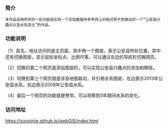 ### 简介
    本作品采用所学的一些功能结合另一个实验数据并参考网上的格式例子而做出的一个“公安县兴趣点以及水系变化”的作品。
### 功能说明
（1）首先，地址访问的是主页面，其中用一个图层，表示公安县所处位置，其中还有切换图层，显示鼠标坐标点、比例尺等。可以通过左边的导航栏切换网页。

（2）切换的第二个网页是添加图层的，可以实现公安县兴趣点的添加和移除。

（3）切换到第三个网页就是涉及地图联动，并引用水系图层，左边表示2013年公安县水系，右边表示2008年公安县水系。

（4）最后一个网页的功能就是卷帘，可以观察到5年期间水系的变化。
### 访问地址

https://sunxinjie.github.io/webGIS/index.html
